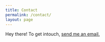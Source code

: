 ```yaml
---
title: Contact
permalink: /contact/
layout: page
---
```


Hey there! To get intouch, <a href="mailto:Animationdesign@gmail.com">send me an email. <a/>
